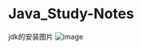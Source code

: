 # Java_Study-Notes
jdk的安装图片
![image](https://user-images.githubusercontent.com/79436937/177972389-1e9ffa32-980d-4919-8345-f72a1822a6aa.png)
